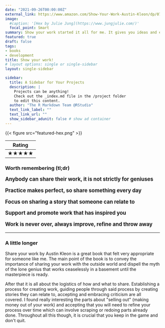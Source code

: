 ```yaml
---
date: "2021-09-26T00:00:00Z"
external_link: https://www.amazon.com/Show-Your-Work-Austin-Kleon/dp/076117897X/ref=sr_1_1?dchild=1&keywords=show+your+work&qid=1632656589&s=books&sr=1-1
image:
  #caption: '[Hex by Julie Jung](https://www.jungjulie.com/)'
  focal_point: Smart
summary: Show your work started it all for me. It gives you ideas and encouragement about how to share your progress with others and find an audience for your projects. 
featured: true
draft: false
tags:
- books
- development
title: Show your work!
# layout options: single or single-sidebar
layout: single-sidebar

sidebar: 
  title: A Sidebar for Your Projects
  description: |
    Projects can be anything!
    Check out the _index.md file in the /project folder 
    to edit this content.
  author: "The R Markdown Team @RStudio"
  text_link_label: ""
  text_link_url: ""
  show_sidebar_adunit: false # show ad container
---
```


{{< figure src="featured-hex.png" >}}

<table class="collapse ba bw1 b--moon-gray mv4 w-40">
      <thead>
        <tr>
          <th class="f6 fw6 tl ttu pa3">Rating</th>
        </tr>
      </thead>
      <tbody>
        <tr class="stripe-dark">
          <td class="pa3">&starf;&starf;&starf;&starf;&starf;</td>
        </tr>
      </tbody>
    </table>


### Worth remembering (tl;dr)

<span style="font-size:larger;font-weight: bold;">
Anybody can share their work, it is not strictly for geniuses <br />

Practice makes perfect, so share something every day <br />

Focus on sharing a story that someone can relate to <br />

Support and promote work that has inspired you <br />

Work is never over, always improve, refine and throw away 

</span>

---

### A little longer

Share your work by Austin Kleon is a great book that felt very appropriate for someone like me. The main point of the book is to convey the importance of sharing your work with the outside world 
and dispell the myth of the lone genius that works ceaselessly in a basement until the masterpiece is ready. 

After that it is all about the logistics of how and what to share. Establishing a process for creating work, guiding people through 
said process by creating stories they can relate to, accepting and embracing criticism are all covered. 
I found really interesting the parts about "selling out" (making money out of your work) and accepting that you will need to refine your process over time which can involve scraping or redoing parts already done. Throughout all this though, it 
is crucial that you keep in the game and don't quit.

